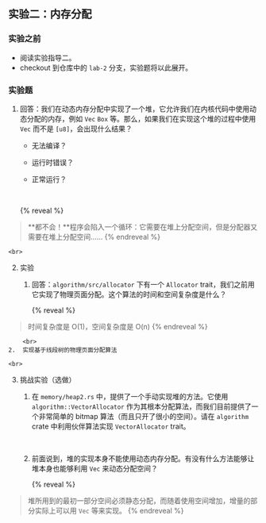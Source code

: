 ## 实验二：内存分配

### 实验之前

- 阅读实验指导二。
- checkout 到仓库中的 `lab-2` 分支，实验题将以此展开。

### 实验题

1.  回答：我们在动态内存分配中实现了一个堆，它允许我们在内核代码中使用动态分配的内存，例如 `Vec` `Box` 等。那么，如果我们在实现这个堆的过程中使用 `Vec` 而不是 `[u8]`，会出现什么结果？

    - 无法编译？

    - 运行时错误？

    - 正常运行？
    <br>

    {% reveal %}
> **都不会！**程序会陷入一个循环：它需要在堆上分配空间，但是分配器又需要在堆上分配空间……
    {% endreveal %}

    <br>
2.  实验
    1.  回答：`algorithm/src/allocator` 下有一个 `Allocator` trait，我们之前用它实现了物理页面分配。这个算法的时间和空间复杂度是什么？

        {% reveal %}
> 时间复杂度是 O(1)，空间复杂度是 O(n)
        {% endreveal %}

        <br>
    2.  实现基于线段树的物理页面分配算法

    <br>
3.  挑战实验（选做）
    1.  在 `memory/heap2.rs` 中，提供了一个手动实现堆的方法。它使用 `algorithm::VectorAllocator` 作为其根本分配算法，而我们目前提供了一个非常简单的 bitmap 算法（而且只开了很小的空间）。请在 `algorithm` crate 中利用伙伴算法实现 `VectorAllocator` trait。

        <br>
    2.  前面说到，堆的实现本身不能使用动态内存分配。有没有什么方法能够让堆本身也能够利用 `Vec` 来动态分配空间？

        {% reveal %}
> 堆所用到的最初一部分空间必须静态分配，而随着使用空间增加，增量的部分实际上可以用 `Vec` 等来实现。
        {% endreveal %}
